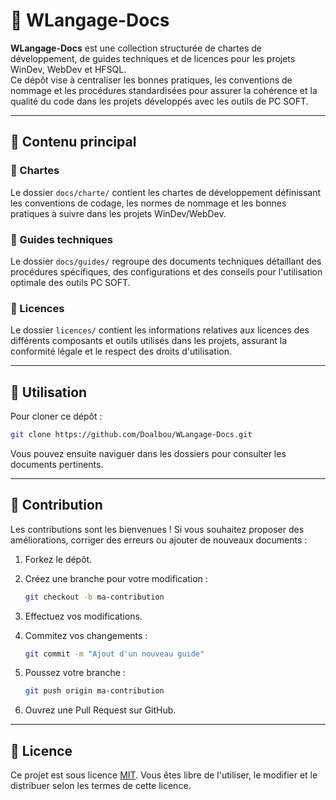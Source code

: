 # 📘 WLangage-Docs

**WLangage-Docs** est une collection structurée de chartes de développement, de guides techniques et de licences pour les projets WinDev, WebDev et HFSQL.  
Ce dépôt vise à centraliser les bonnes pratiques, les conventions de nommage et les procédures standardisées pour assurer la cohérence et la qualité du code dans les projets développés avec les outils de PC SOFT.

---

## 🧭 Contenu principal

### 📜 Chartes

Le dossier `docs/charte/` contient les chartes de développement définissant les conventions de codage, les normes de nommage et les bonnes pratiques à suivre dans les projets WinDev/WebDev.

### 📖 Guides techniques

Le dossier `docs/guides/` regroupe des documents techniques détaillant des procédures spécifiques, des configurations et des conseils pour l'utilisation optimale des outils PC SOFT.

### 📝 Licences

Le dossier `licences/` contient les informations relatives aux licences des différents composants et outils utilisés dans les projets, assurant la conformité légale et le respect des droits d'utilisation.

---

## 🚀 Utilisation

Pour cloner ce dépôt :

```bash
git clone https://github.com/Doalbou/WLangage-Docs.git
```

Vous pouvez ensuite naviguer dans les dossiers pour consulter les documents pertinents.

---

## 🤝 Contribution

Les contributions sont les bienvenues ! Si vous souhaitez proposer des améliorations, corriger des erreurs ou ajouter de nouveaux documents :

1. Forkez le dépôt.
2. Créez une branche pour votre modification :

   ```bash
   git checkout -b ma-contribution
   ```

3. Effectuez vos modifications.
4. Commitez vos changements :

   ```bash
   git commit -m "Ajout d'un nouveau guide"
   ```

5. Poussez votre branche :

   ```bash
   git push origin ma-contribution
   ```

6. Ouvrez une Pull Request sur GitHub.

---

## 📄 Licence

Ce projet est sous licence [MIT](https://opensource.org/licenses/MIT). Vous êtes libre de l'utiliser, le modifier et le distribuer selon les termes de cette licence.
